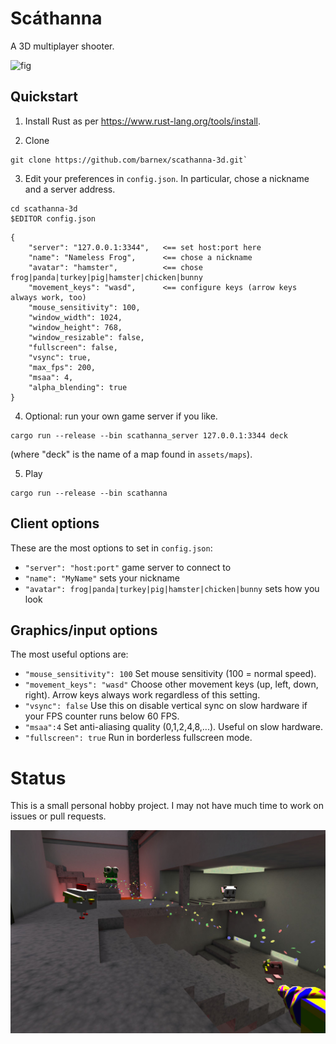 # Scáthanna

A 3D multiplayer shooter.

![fig](shots/video.webp)

## Quickstart

1. Install Rust as per https://www.rust-lang.org/tools/install.

2. Clone
```
git clone https://github.com/barnex/scathanna-3d.git`
```

3. Edit your preferences in `config.json`. In particular, chose a nickname and a server address.
```
cd scathanna-3d
$EDITOR config.json
```

```
{
	"server": "127.0.0.1:3344",   <== set host:port here
	"name": "Nameless Frog",      <== chose a nickname
	"avatar": "hamster",          <== chose frog|panda|turkey|pig|hamster|chicken|bunny
	"movement_keys": "wasd",      <== configure keys (arrow keys always work, too)
	"mouse_sensitivity": 100,
	"window_width": 1024,
	"window_height": 768,
	"window_resizable": false,
	"fullscreen": false,
	"vsync": true,
	"max_fps": 200,
	"msaa": 4,
	"alpha_blending": true
}
```
4. Optional: run your own game server if you like.

```
cargo run --release --bin scathanna_server 127.0.0.1:3344 deck

```

(where "deck" is the name of a map found in `assets/maps`).


5. Play

```
cargo run --release --bin scathanna
```

## Client options

These are the most options to set in `config.json`:

  * `"server": "host:port"` game server to connect to
  * `"name": "MyName"` sets your nickname
  * `"avatar": frog|panda|turkey|pig|hamster|chicken|bunny` sets how you look


## Graphics/input options

The most useful options are:

  * `"mouse_sensitivity": 100` Set mouse sensitivity (100 = normal speed).
  * `"movement_keys": "wasd"` Choose other movement keys (up, left, down, right). Arrow keys always work regardless of this setting.
  * `"vsync": false` Use this on disable vertical sync on slow hardware if your FPS counter runs below 60 FPS.
  * `"msaa":4` Set anti-aliasing quality (0,1,2,4,8,...). Useful on slow hardware.
  * `"fullscreen": true` Run in borderless fullscreen mode.


# Status

This is a small personal hobby project. I may not have much time to work on issues or pull requests.

![fig](shots/010-poster.jpg)